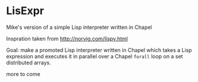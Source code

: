 # LisExpr
Mike's version of a simple Lisp interpreter written in Chapel

Inspration taken from http://norvig.com/lispy.html

Goal: make a promoted Lisp interpreter written in Chapel which takes a Lisp expression and executes it in parallel over a Chapel `forall` loop on a set distributed arrays.

more to come